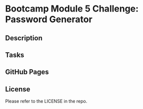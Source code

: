 # Bootcamp Module 5 Challenge: Password Generator

## Description

<!-- description goes here -->

## Tasks

<!-- tasks + screenshot of final project go here -->

## GitHub Pages

<!-- Deployed version of this project can be seen [here](). -->

## License

Please refer to the LICENSE in the repo.
